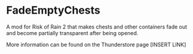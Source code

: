 # FadeEmptyChests
A mod for Risk of Rain 2 that makes chests and other containers fade out and become partially transparent after being opened.

More information can be found on the Thunderstore page [INSERT LINK]

